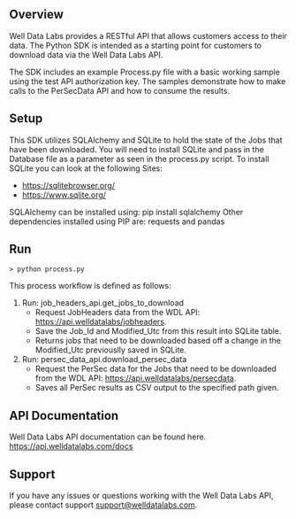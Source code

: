 ## Overview
Well Data Labs provides a RESTful API that allows customers access to their data.  The Python SDK is intended as a starting point for customers to download data via the Well Data Labs API.

The SDK includes an example Process.py file with a basic working sample using the test API authorization key.  The samples demonstrate how to make calls to the PerSecData API and how to consume the results.

## Setup
This SDK utilizes SQLAlchemy and SQLite to hold the state of the Jobs that have been downloaded.  You will need to install SQLite and pass in the Database file as a parameter as seen in the process.py script.  To install SQLite you can look at the following Sites:

- https://sqlitebrowser.org/
- https://www.sqlite.org/

SQLAlchemy can be installed using: pip install sqlalchemy
Other dependencies installed using PIP are: requests and pandas

## Run
```
> python process.py
```

This process workflow is defined as follows:
1) Run: job_headers_api.get_jobs_to_download
   - Request JobHeaders data from the WDL API: https://api.welldatalabs/jobheaders.
   - Save the Job_Id and Modified_Utc from this result into SQLite table.
   - Returns jobs that need to be downloaded based off a change in the Modified_Utc previouslly saved in SQLite.
2) Run: persec_data_api.download_persec_data
   - Request the PerSec data for the Jobs that need to be downloaded from the WDL API: https://api.welldatalabs/persecdata.
   - Saves all PerSec results as CSV output to the specified path given.

## API Documentation
Well Data Labs API documentation can be found here.
https://api.welldatalabs.com/docs

## Support
If you have any issues or questions working with the Well Data Labs API, please contact support support@welldatalabs.com.
